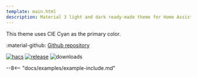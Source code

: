 ```yaml
---
template: main.html
description: Material 3 light and dark ready-made theme for Home Assistant. Example C08 is based on Cyan as the primary color. Check the screenshots and theme config!
---
```


This theme uses CIE Cyan as the primary color.

:material-github: [Github repository][m3-theme-github-url]

[![hacs][hacs-badge]][hacs-url]
[![release][release-badge]][release-url]
![downloads][downloads-badge]

--8<-- "docs/examples/example-include.md"

<!--- References to pictures... --->

[AmoebeLabs Material 3 Theme Palettes]: ../assets/screenshots/m3-theme-c08-palettes.png
[AmoebeLabs Material 3 Theme Surfaces]: ../assets/screenshots/m3-theme-c08-surfaces.png
[AmoebeLabs Material 3 Theme Light]: ../assets/screenshots/m3-theme-c08-light.png
[AmoebeLabs Material 3 Theme Dark]: ../assets/screenshots/m3-theme-c08-dark.png

[AmoebeLabs Material 3 Theme Example Light]: ../assets/screenshots/m3-example-c08-light.png
[AmoebeLabs Material 3 Theme Example Dark]: ../assets/screenshots/m3-example-c08-dark.png

<!--- References to external links... --->

[sak-example-12-url]: https://swiss-army-knife.docs.amoebelabs.com/examples/example-12/
[m3-theme-github-url]: https://github.com/AmoebeLabs/HA-Theme_M3-c08-cyan

<!-- Badges -->

[hacs-url]: https://github.com/hacs/default
[hacs-badge]: https://img.shields.io/badge/HACS-Default-41BDF5.svg?style=for-the-badge
[release-badge]: https://img.shields.io/github/v/release/AmoebeLabs/HA-Theme_M3-c08-cyan?style=for-the-badge
[downloads-badge]: https://img.shields.io/github/downloads/AmoebeLabs/HA-Theme_M3-c08-cyan/total?style=for-the-badge


<!-- References -->

[home-assistant]: https://www.home-assistant.io/
[home-assitant-theme-docs]: https://www.home-assistant.io/integrations/frontend/#defining-themes
[hacs]: https://hacs.xyz
[release-url]: https://github.com/AmoebeLabs/HA-Theme_M3-c08-cyan/releases
[sak-docs-url]: https://swiss-army-knife.docs.amoebelabs.com/
